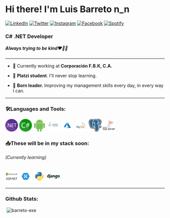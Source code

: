 <h1 align="left">Hi there! I'm Luis Barreto n_n</h1>

<a href="https://www.linkedin.com/in/barreto-exe" target="_blank"><img src="https://img.shields.io/badge/LinkedIn-%230077B5.svg?&style=flat-square&logo=linkedin&logoColor=white" alt="LinkedIn"></a>
<a href="https://twitter.com/barretoexe" target="_blank"><img src="https://img.shields.io/badge/Twitter-%230A0A0A.svg?&style=flat-square&logo=twitter&logoColor=white" alt="Twitter"></a>
<a href="https://www.instagram.com/barreto.exe" target="_blank"><img src="https://img.shields.io/badge/Instagram-%23E4405F.svg?&style=flat-square&logo=instagram&logoColor=white" alt="Instagram"></a>
<a href="https://www.facebook.com/barreto.apk" target="_blank"><img src="img.shields.io/badge/Facebook-%231877F2.svg?&style=flat-square&logo=facebook&logoColor=white" alt="Facebook"></a>
<a href="https://open.spotify.com/user/f46pqhzolboi5liv74llgsps5" target="_blank"><img src="https://img.shields.io/badge/Spotify-%231ED760.svg?&style=flat-square&logo=spotify&logoColor=white" alt="Spotify"></a>

<h3 align="left">C# .NET Developer</h3>
<h5 align="left">Always trying to be kind♥🙌🏻</h3>


---

- 💼 Currently working at **Corporación F.B.K, C.A.**

- 💚 **Platzi student**. I'll never stop learning.

- 🎯 **Born leader.** Improving my management skills every day, in every way I can.

---

<h3 align="left">🛠Languages and Tools:</h3>
<p align="left"> 
    <a> 
        <img 
            src="https://raw.githubusercontent.com/github/explore/80688e429a7d4ef2fca1e82350fe8e3517d3494d/topics/dotnet/dotnet.png" 
            alt="dotnet" 
            width="40" 
            height="40"
        /> 
    </a> 
    <a> 
        <img 
            src="https://raw.githubusercontent.com/github/explore/80688e429a7d4ef2fca1e82350fe8e3517d3494d/topics/csharp/csharp.png" 
            alt="csharp" 
            width="40" 
            height="40"
        /> 
    </a> 
    <a> 
        <img 
            src="https://raw.githubusercontent.com/github/explore/80688e429a7d4ef2fca1e82350fe8e3517d3494d/topics/android/android.png" 
            alt="android" 
            width="40" 
            height="40"
        /> 
    </a> 
    <a> 
        <img 
            src="https://raw.githubusercontent.com/github/explore/80688e429a7d4ef2fca1e82350fe8e3517d3494d/topics/java/java.png" 
            alt="java" 
            width="40" 
            height="40"
        /> 
    </a> 
    <a> 
        <img 
            src="https://raw.githubusercontent.com/github/explore/80688e429a7d4ef2fca1e82350fe8e3517d3494d/topics/azure/azure.png" 
            alt="azure" 
            width="40" 
            height="40"
        /> 
    </a> 
    <a> 
        <img 
            src="https://raw.githubusercontent.com/github/explore/80688e429a7d4ef2fca1e82350fe8e3517d3494d/topics/mysql/mysql.png" 
            alt="mysql" 
            width="40" 
            height="40"
        /> 
    </a> 
    <a> 
        <img 
            src="https://raw.githubusercontent.com/github/explore/80688e429a7d4ef2fca1e82350fe8e3517d3494d/topics/postgresql/postgresql.png" 
            alt="postgresql" 
            width="40" 
            height="40"
        /> 
    </a> 
    <a> 
        <img 
            src="https://raw.githubusercontent.com/github/explore/96943574ba0c0340ba6ea1e6f768e9abe43e34e1/topics/sql-server/sql-server.png"
            alt="sql-server" 
            width="40" 
            height="40"
        /> 
    </a> 
</p>


<h3 align="left">📥These will be in my stack soon:</h3>
<h6 align="left">(Currently learning)</h3>
<p align="left"> 
    <a> 
        <img 
            src="https://raw.githubusercontent.com/github/explore/80688e429a7d4ef2fca1e82350fe8e3517d3494d/topics/aspnet/aspnet.png"
            alt="aspnet" 
            width="40" 
            height="40"
        /> 
    </a> 
    <a> 
        <img 
            src="https://raw.githubusercontent.com/github/explore/80688e429a7d4ef2fca1e82350fe8e3517d3494d/topics/xamarin/xamarin.png"
            alt="xamarin" 
            width="40" 
            height="40"
        /> 
    </a> 
    <a> 
        <img 
            src="https://raw.githubusercontent.com/github/explore/80688e429a7d4ef2fca1e82350fe8e3517d3494d/topics/python/python.png"
            alt="python" 
            width="40" 
            height="40"
        /> 
    </a> 
    <a> 
        <img 
            src="https://raw.githubusercontent.com/github/explore/80688e429a7d4ef2fca1e82350fe8e3517d3494d/topics/django/django.png"
            alt="django" 
            width="40" 
            height="40"
        /> 
    </a> 
</p>


---
<h3 align="left">Github Stats:</h3>
<p>&nbsp;<img align="center" src="https://github-readme-stats.vercel.app/api?username=barreto-exe&show_icons=true&locale=en" alt="barreto-exe" /></p>
